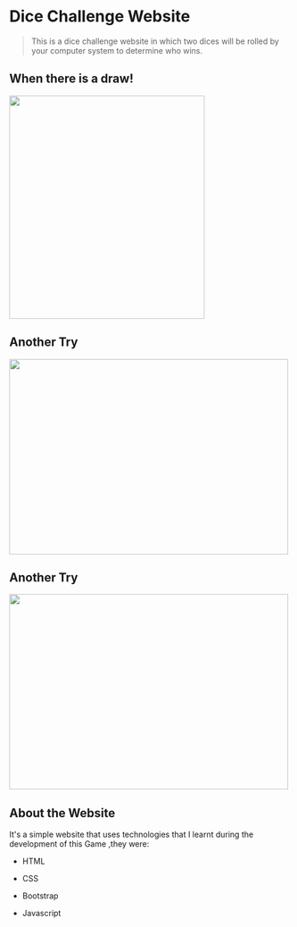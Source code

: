 # Dice Challenge Website
    
  > This is a dice challenge website in which two dices will be rolled by your computer system to determine who wins.
    
   ##  When there is a draw!
    
   <img src="https://user-images.githubusercontent.com/75598643/118352648-1e13fd80-b580-11eb-9ffc-7bda9899a68f.png" width="350" height='400'>
    

 ## Another Try
    
<img src="https://user-images.githubusercontent.com/75598643/118352666-37b54500-b580-11eb-9f67-f2e3f796284b.png" width="500" height='350'> 

 ## Another Try
    
<img src="https://user-images.githubusercontent.com/75598643/118352666-37b54500-b580-11eb-9f67-f2e3f796284b.png" width="500" height='350'>

 ## About the Website
    
  It's a simple website that uses technologies that I learnt during the development of this Game ,they were:
    

  - HTML
    
  - CSS
    
  - Bootstrap
    
 - Javascript
